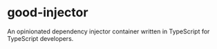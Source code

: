 # good-injector
An opinionated dependency injector container written in TypeScript for TypeScript developers.
